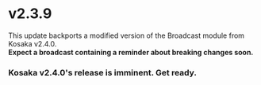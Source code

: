 # v2.3.9
This update backports a modified version of the Broadcast module from Kosaka v2.4.0.  
**Expect a broadcast containing a reminder about breaking changes soon.**

### Kosaka v2.4.0's release is imminent. Get ready.